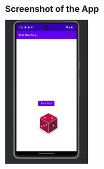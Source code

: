 <h1>Screenshot of the App</h1>
<img width="270" height="470" src="https://github.com/dubeyrati/RollTheDiceApp/blob/master/diceroller.png">
